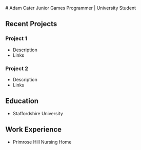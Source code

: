 </p>
# Adam Cater
Junior Games Programmer | University Student


## Recent Projects


### Project 1
- Description
- Links


### Project 2
- Description
- Links

## Education
- Staffordshire University

## Work Experience
- Primrose Hill Nursing Home
